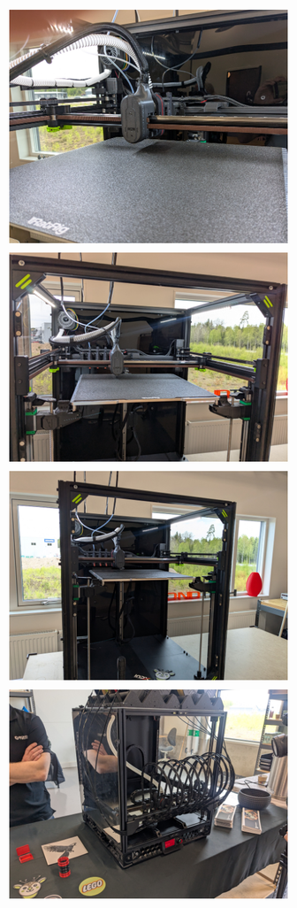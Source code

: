 ![](assets/20250510_112635_PXL_20250509_114335406.MP_2.jpg)

![](assets/20250510_112635_PXL_20250509_114326573.jpg)

![](assets/20250510_112635_PXL_20250509_114329662.jpg)

![](assets/20250510_112635_PXL_20250509_105203064.jpg)



